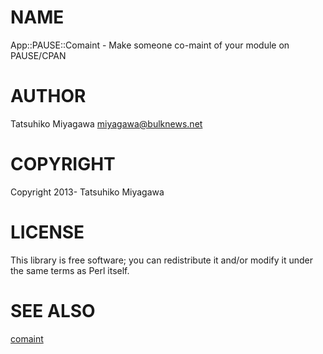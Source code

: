 # NAME

App::PAUSE::Comaint - Make someone co-maint of your module on PAUSE/CPAN

# AUTHOR

Tatsuhiko Miyagawa <miyagawa@bulknews.net>

# COPYRIGHT

Copyright 2013- Tatsuhiko Miyagawa

# LICENSE

This library is free software; you can redistribute it and/or modify
it under the same terms as Perl itself.

# SEE ALSO

[comaint](http://search.cpan.org/perldoc?comaint)
